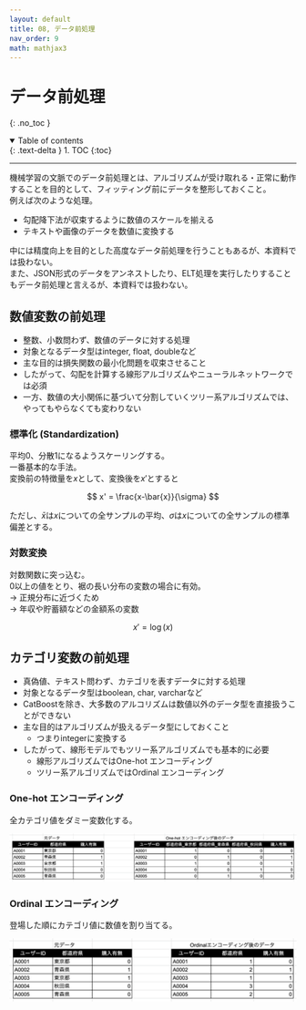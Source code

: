 ```yaml
---
layout: default
title: 08, データ前処理
nav_order: 9
math: mathjax3
---
```


# データ前処理
{: .no_toc }

<details open markdown="block">
  <summary>
    Table of contents
  </summary>
  {: .text-delta }
1. TOC
{:toc}
</details>

---


機械学習の文脈でのデータ前処理とは、アルゴリズムが受け取れる・正常に動作することを目的として、フィッティング前にデータを整形しておくこと。  
例えば次のような処理。  
- 勾配降下法が収束するように数値のスケールを揃える
- テキストや画像のデータを数値に変換する

中には精度向上を目的とした高度なデータ前処理を行うこともあるが、本資料では扱わない。  
また、JSON形式のデータをアンネストしたり、ELT処理を実行したりすることもデータ前処理と言えるが、本資料では扱わない。

## 数値変数の前処理

- 整数、小数問わず、数値のデータに対する処理
- 対象となるデータ型はinteger, float, doubleなど
- 主な目的は損失関数の最小化問題を収束させること
- したがって、勾配を計算する線形アルゴリズムやニューラルネットワークでは必須
- 一方、数値の大小関係に基づいて分割していくツリー系アルゴリズムでは、やってもやらなくても変わりない  

### 標準化 (Standardization)

平均$0$、分散$1$になるようスケーリングする。  
一番基本的な手法。  
変換前の特徴量を$x$として、変換後を$x'$とすると

$$
x' = \frac{x-\bar{x}}{\sigma}
$$

ただし、$\bar{x}$は$x$についての全サンプルの平均、$\sigma$は$x$についての全サンプルの標準偏差とする。

### 対数変換

対数関数に突っ込む。  
$0$以上の値をとり、裾の長い分布の変数の場合に有効。  
&rarr; 正規分布に近づくため  
&rarr; 年収や貯蓄額などの金額系の変数  

$$
x' = \log(x)
$$

## カテゴリ変数の前処理

- 真偽値、テキスト問わず、カテゴリを表すデータに対する処理
- 対象となるデータ型はboolean, char, varcharなど
- CatBoostを除き、大多数のアルコリズムは数値以外のデータ型を直接扱うことができない
- 主な目的はアルゴリズムが扱えるデータ型にしておくこと
  - つまりintegerに変換する
- したがって、線形モデルでもツリー系アルゴリズムでも基本的に必要
  - 線形アルゴリズムではOne-hot エンコーディング
  - ツリー系アルゴリズムではOrdinal エンコーディング

### One-hot エンコーディング

全カテゴリ値をダミー変数化する。  

![figure OneHotEncoding](./figures/OneHotEncoding.png)

### Ordinal エンコーディング

登場した順にカテゴリ値に数値を割り当てる。  

![figure OrdinalEncoding](./figures/OrdinalEncoding.png)

